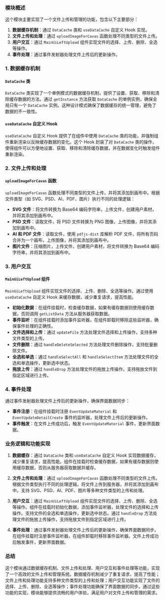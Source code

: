 
### 模块概述

这个模块主要实现了一个文件上传和管理的功能，包含以下主要部分：

1. **数据缓存机制**：通过 `DataCache` 类和 `useDataCache` 自定义 Hook 实现。
2. **文件上传和处理**：通过 `uploadImageForCavas` 函数处理不同类型的文件上传。
3. **用户交互**：通过 `MainUiLeftUpload` 组件实现文件的选择、上传、删除、全选等操作。
4. **事件处理**：通过事件发射器处理文件上传后的更新操作。

### 1. 数据缓存机制

#### `DataCache` 类

`DataCache` 类实现了一个单例模式的数据缓存机制，提供了设置、获取、移除和清除缓存数据的方法。通过 `getInstance` 方法获取 `DataCache` 的单例实例，确保全局只有一个 `DataCache` 实例。这种设计模式确保了数据缓存的统一管理，避免了数据的不一致性。

#### `useDataCache` 自定义 Hook

`useDataCache` 自定义 Hook 提供了在组件中使用 `DataCache` 类的功能，并强制组件重新渲染以反映缓存数据的变化。这个 Hook 封装了对 `DataCache` 类的操作，使得组件可以方便地设置、获取、移除和清除缓存数据，并在数据变化时触发组件重新渲染。

### 2. 文件上传和处理

#### `uploadImageForCavas` 函数

`uploadImageForCavas` 函数处理不同类型的文件上传，并将其添加到画布中。根据文件类型（如 SVG、PSD、AI、PDF、图片）执行不同的处理逻辑：

- **SVG 文件**：将文件转换为 Base64 编码字符串，上传文件，创建用户素材，并将其添加到画布中。
- **PSD 文件**：读取文件，将 PSD 文件转换为 PNG 图像，上传图像，并将其添加到画布中。
- **AI 和 PDF 文件**：读取文件，使用 `pdfjs-dist` 库解析 PDF 文件，将所有页码合并为一个画布，上传图像，并将其添加到画布中。
- **图片文件**：压缩图片，上传文件，创建用户素材，将文件转换为 Base64 编码字符串，并将其添加到画布中。

### 3. 用户交互

#### `MainUiLeftUpload` 组件

`MainUiLeftUpload` 组件实现文件的选择、上传、删除、全选等操作。通过使用 `useDataCache` 自定义 Hook 来缓存数据，减少重复请求，提高性能。

- **初始化数据**：在组件挂载时，检查缓存数据，如果有缓存数据则使用缓存数据，否则调用 `getListData` 方法从服务器获取数据。
- **事件监听**：在组件挂载时添加事件监听器，在组件卸载时移除这些监听器，确保事件处理的正确性。
- **文件选择和上传**：通过 `updateFile` 方法处理文件选择和上传操作，支持多种文件类型的上传。
- **文件删除**：通过 `handleDeleteSelected` 方法处理文件删除操作，支持批量删除文件。
- **全选和单选**：通过 `handleSelectAll` 和 `handleSelectItem` 方法处理文件的全选和单选操作，更新选中状态。
- **拖放上传**：通过 `handleDrop` 方法处理文件的拖放上传操作，支持拖放文件到指定区域进行上传。

### 4. 事件处理

通过事件发射器处理文件上传后的更新操作，确保界面数据同步：

- **事件注册**：在组件挂载时注册 `EventUpdateMaterial` 和 `EventUpdateDetailCreate` 事件的监听器，处理文件上传后的更新操作。
- **事件触发**：在文件上传成功后，触发 `EventUpdateMaterial` 事件，更新界面数据。

### 业务逻辑和功能实现

1. **数据缓存**：通过 `DataCache` 类和 `useDataCache` 自定义 Hook 实现数据缓存，减少重复请求，提高性能。组件在挂载时检查缓存数据，如果有缓存数据则使用缓存数据，否则从服务器获取数据并缓存。

2. **文件上传和处理**：通过 `uploadImageForCavas` 函数处理不同类型的文件上传。根据文件类型执行不同的处理逻辑，将文件上传到服务器，并将其添加到画布中。支持 SVG、PSD、AI、PDF、图片等多种文件类型的上传和处理。

3. **用户交互**：通过 `MainUiLeftUpload` 组件实现文件的选择、上传、删除、全选等操作。组件在挂载时初始化数据，添加事件监听器，处理文件的选择和上传操作。支持文件的全选和单选操作，更新选中状态。通过 `handleDrop` 方法处理文件的拖放上传操作，支持拖放文件到指定区域进行上传。

4. **事件处理**：通过事件发射器处理文件上传后的更新操作，确保界面数据同步。在组件挂载时注册事件监听器，在组件卸载时移除事件监听器。文件上传成功后触发事件，更新界面数据。

### 总结

这个模块通过数据缓存机制、文件上传和处理、用户交互和事件处理等功能，实现了一个高效的文件上传和管理系统。数据缓存机制减少了重复请求，提高了性能；文件上传和处理功能支持多种文件类型的上传和处理；用户交互功能实现了文件的选择、上传、删除、全选等操作；事件处理功能确保了界面数据的同步。通过这些功能的实现，模块能够提供流畅的用户体验，满足用户对文件上传和管理的需求。
